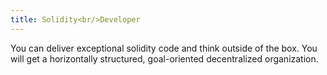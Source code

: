 ```yaml
---
title: Solidity<br/>Developer
---
```


You can deliver exceptional solidity code and think outside of the box. You will get a horizontally structured, goal-oriented decentralized organization.

